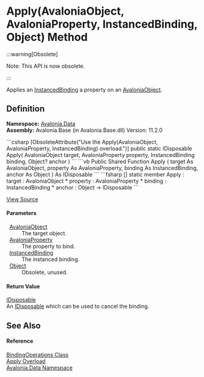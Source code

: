 # Apply(AvaloniaObject, AvaloniaProperty, InstancedBinding, Object) Method
<span>
:::warning[Obsolete]

Note: This API is now obsolete.

:::

</span>

Applies an <a href="T_Avalonia_Data_InstancedBinding">InstancedBinding</a> a property on an <a href="T_Avalonia_AvaloniaObject">AvaloniaObject</a>.



## Definition
**Namespace:** <a href="N_Avalonia_Data">Avalonia.Data</a>  
**Assembly:** Avalonia.Base (in Avalonia.Base.dll) Version: 11.2.0

<Tabs groupId="api-code-preview">
<TabItem value="csharp" label="C#">
```csharp
[ObsoleteAttribute("Use the Apply(AvaloniaObject, AvaloniaProperty, InstancedBinding) overload.")]
public static IDisposable Apply(
	AvaloniaObject target,
	AvaloniaProperty property,
	InstancedBinding binding,
	Object? anchor
)
```
</TabItem>
<TabItem value="vb" label="VB">
```vb
<ObsoleteAttribute("Use the Apply(AvaloniaObject, AvaloniaProperty, InstancedBinding) overload.")>
Public Shared Function Apply ( 
	target As AvaloniaObject,
	property As AvaloniaProperty,
	binding As InstancedBinding,
	anchor As Object
) As IDisposable
```
</TabItem>
<TabItem value="fsharp" label="F#">
```fsharp
[<ObsoleteAttribute("Use the Apply(AvaloniaObject, AvaloniaProperty, InstancedBinding) overload.")>]
static member Apply : 
        target : AvaloniaObject * 
        property : AvaloniaProperty * 
        binding : InstancedBinding * 
        anchor : Object -> IDisposable 
```
</TabItem>
</Tabs>



<a href="https://github.com/AvaloniaUI/Avalonia/tree/master/src/Avalonia.Base/Data/BindingOperations.cs#L100" title="View the source code">View Source</a>



#### Parameters
<dl><dt>  <a href="T_Avalonia_AvaloniaObject">AvaloniaObject</a></dt><dd>The target object.</dd><dt>  <a href="T_Avalonia_AvaloniaProperty">AvaloniaProperty</a></dt><dd>The property to bind.</dd><dt>  <a href="T_Avalonia_Data_InstancedBinding">InstancedBinding</a></dt><dd>The instanced binding.</dd><dt>  <a href="https://learn.microsoft.com/dotnet/api/system.object" target="_blank" rel="noopener noreferrer">Object</a></dt><dd>Obsolete, unused.</dd></dl>

#### Return Value
<a href="https://learn.microsoft.com/dotnet/api/system.idisposable" target="_blank" rel="noopener noreferrer">IDisposable</a>  
An <a href="https://learn.microsoft.com/dotnet/api/system.idisposable" target="_blank" rel="noopener noreferrer">IDisposable</a> which can be used to cancel the binding.

## See Also


#### Reference
<a href="T_Avalonia_Data_BindingOperations">BindingOperations Class</a>  
<a href="Overload_Avalonia_Data_BindingOperations_Apply">Apply Overload</a>  
<a href="N_Avalonia_Data">Avalonia.Data Namespace</a>  

